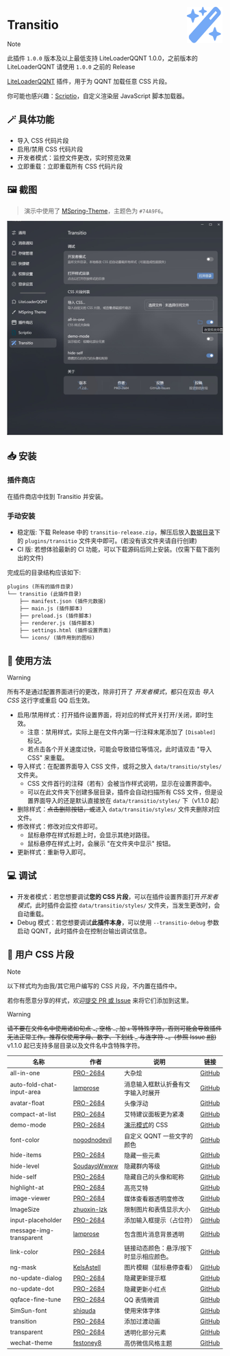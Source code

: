 <img src="./icons/icon.svg" align="right" style="width: 6em; height: 6em;"></img>

# Transitio

> [!NOTE]
> 此插件 `1.0.0` 版本及以上最低支持 LiteLoaderQQNT 1.0.0，之前版本的 LiteLoaderQQNT 请使用 `1.0.0` 之前的 Release

[LiteLoaderQQNT](https://github.com/mo-jinran/LiteLoaderQQNT) 插件，用于为 QQNT 加载任意 CSS 片段。

你可能也感兴趣：[Scriptio](https://github.com/PRO-2684/Scriptio)，自定义渲染层 JavaScript 脚本加载器。

## 🪄 具体功能

- 导入 CSS 代码片段
- 启用/禁用 CSS 代码片段
- 开发者模式：监控文件更改，实时预览效果
- 立即重载：立即重载所有 CSS 代码片段

## 🖼️ 截图

> 演示中使用了 [MSpring-Theme](https://github.com/MUKAPP/LiteLoaderQQNT-MSpring-Theme)，主题色为 `#74A9F6`。

![Transitio settings](./attachments/settings.jpg)

## 📥 安装

### 插件商店

在插件商店中找到 Transitio 并安装。

### 手动安装

- 稳定版: 下载 Release 中的 `transitio-release.zip`，解压后放入[数据目录](https://github.com/mo-jinran/LiteLoaderQQNT-Plugin-Template/wiki/1.%E4%BA%86%E8%A7%A3%E6%95%B0%E6%8D%AE%E7%9B%AE%E5%BD%95%E7%BB%93%E6%9E%84#liteloader%E7%9A%84%E6%95%B0%E6%8D%AE%E7%9B%AE%E5%BD%95)下的 `plugins/transitio` 文件夹中即可。(若没有该文件夹请自行创建)
- CI 版: 若想体验最新的 CI 功能，可以下载源码后同上安装。(仅需下载下面列出的文件)

完成后的目录结构应该如下:

```
plugins (所有的插件目录)
└── transitio (此插件目录)
    ├── manifest.json (插件元数据)
    ├── main.js (插件脚本)
    ├── preload.js (插件脚本)
    ├── renderer.js (插件脚本)
    ├── settings.html (插件设置界面)
    └── icons/ (插件用到的图标)
```

## 🤔 使用方法

> [!WARNING]
> 所有不是通过配置界面进行的更改，除非打开了 *开发者模式*，都只在双击 *导入 CSS* 这行字或重启 QQ 后生效。

- 启用/禁用样式：打开插件设置界面，将对应的样式开关打开/关闭，即时生效。
    - 注意：禁用样式，实际上是在文件内第一行注释末尾添加了 `[Disabled]` 标记。
    - 若点击各个开关速度过快，可能会导致错位等情况，此时请双击 "导入 CSS" 来重载。
- 导入样式：在配置界面导入 CSS 文件，或将之放入 `data/transitio/styles/` 文件夹。
    - CSS 文件首行的注释（若有）会被当作样式说明，显示在设置界面中。
    - 可以在此文件夹下创建多层目录，插件会自动扫描所有 CSS 文件，但是设置界面导入的还是默认直接放在 `data/transitio/styles/` 下（v1.1.0 起）
- 删除样式：~~点击删除按钮，或~~进入 `data/transitio/styles/` 文件夹删除对应文件。
- 修改样式：修改对应文件即可。
    - 鼠标悬停在样式标题上时，会显示其绝对路径。
    - 鼠标悬停在样式上时，会展示 "在文件夹中显示" 按钮。
- 更新样式：重新导入即可。

## 💻 调试

- 开发者模式：若您想要调试**您的 CSS 片段**，可以在插件设置界面打开*开发者模式*，此时插件会监控 `data/transitio/styles/` 文件夹，当发生更改时，会自动重载。
- Debug 模式：若您想要调试**此插件本身**，可以使用 `--transitio-debug` 参数启动 QQNT，此时插件会在控制台输出调试信息。

## 📜 用户 CSS 片段

> [!NOTE]
> 以下样式均为由我/其它用户编写的 CSS 片段，不内置在插件中。
>
> 若你有愿意分享的样式，欢迎[提交 PR 或 Issue](https://github.com/PRO-2684/transitio/issues/4) 来将它们添加到这里。

> [!WARNING]
> ~~请不要在文件名中使用诸如句点 `.`, 空格 ` `, 加 `+` 等特殊字符，否则可能会导致插件无法正常工作。推荐仅使用字母、数字、下划线 `_` 与连字符 `-`。(参照 Issue [#8](https://github.com/PRO-2684/transitio/issues/8#issuecomment-1681774753))~~ v1.1.0 起已支持多层目录以及文件名中含特殊字符。

| 名称 | 作者 | 说明 | 链接 |
| --- | --- | --- | --- |
| all-in-one | [PRO-2684](https://github.com/PRO-2684) | 大杂烩 | [GitHub](https://github.com/PRO-2684/Transitio-user-css/#all-in-one) |
| auto-fold-chat-input-area | [lamprose](https://github.com/lamprose) | 消息输入框默认折叠有文字输入时展开 | [GitHub](https://github.com/lamprose/transitio-css#auto-fold-chat-input-area) |
| avatar-float | [PRO-2684](https://github.com/PRO-2684) | 头像浮动 | [GitHub](https://github.com/PRO-2684/Transitio-user-css/#avatar-float) |
| compact-at-list | [PRO-2684](https://github.com/PRO-2684) | 艾特建议面板更为紧凑 | [GitHub](https://github.com/PRO-2684/Transitio-user-css/#compact-at-list) |
| demo-mode | [PRO-2684](https://github.com/PRO-2684) | [演示模式](https://github.com/qianxuu/LiteLoaderQQNT-Plugin-Demo-mode)的 CSS | [GitHub](https://github.com/PRO-2684/Transitio-user-css/#demo-mode) |
| font-color | [nogodnodevil](https://github.com/nogodnodevil) | 自定义 QQNT 一些文字的颜色 | [GitHub](https://github.com/nogodnodevil/Transitio--font-color) |
| hide-items | [PRO-2684](https://github.com/PRO-2684) | 隐藏一些元素 | [GitHub](https://github.com/PRO-2684/Transitio-user-css/#hide-items) |
| hide-level | [SoudayoWwww](https://github.com/SoudayoWwww) | 隐藏群内等级 | [GitHub](https://github.com/SoudayoWwww/transitio-hide-level#hide-level) |
| hide-self | [PRO-2684](https://github.com/PRO-2684) | 隐藏自己的头像和昵称 | [GitHub](https://github.com/PRO-2684/Transitio-user-css/#hide-self) |
| highlight-at | [PRO-2684](https://github.com/PRO-2684) | 高亮艾特 | [GitHub](https://github.com/PRO-2684/Transitio-user-css/#highlight-at) |
| image-viewer | [PRO-2684](https://github.com/PRO-2684) | 媒体查看器透明度修改 | [GitHub](https://github.com/PRO-2684/Transitio-user-css/#image-viewer) |
| ImageSize | [zhuoxin-lzk](https://github.com/zhuoxin-lzk) | 限制图片和表情显示大小 | [GitHub](https://github.com/zhuoxin-lzk/transitio-ImageSize) |
| input-placeholder | [PRO-2684](https://github.com/PRO-2684) | 添加输入框提示（占位符） | [GitHub](https://github.com/PRO-2684/Transitio-user-css/#input-placeholder) |
| message-img-transparent | [lamprose](https://github.com/lamprose) | 包含图片消息背景透明 | [GitHub](https://github.com/lamprose/transitio-css#message-img-transparent) |
| link-color | [PRO-2684](https://github.com/PRO-2684) | 链接动态颜色：悬浮/按下时显示相应颜色。 | [GitHub](https://github.com/PRO-2684/Transitio-user-css/#link-color) |
| ng-mask | [KelsAstell](https://github.com/KelsAstell) | 图片模糊（鼠标悬停查看） | [GitHub](https://github.com/PRO-2684/Transitio-user-css/#ng-mask) |
| no-update-dialog | [PRO-2684](https://github.com/PRO-2684) | 隐藏更新提示框 | [GitHub](https://github.com/PRO-2684/Transitio-user-css/#no-update-dialog) |
| no-update-dot | [PRO-2684](https://github.com/PRO-2684) | 隐藏更新小红点 | [GitHub](https://github.com/PRO-2684/Transitio-user-css/#no-update-dot) |
| qqface-fine-tune | [PRO-2684](https://github.com/PRO-2684) | QQ 表情微调 | [GitHub](https://github.com/PRO-2684/Transitio-user-css/#qqface-fine-tune) |
| SimSun-font | [shiquda](https://github.com/shiquda) | 使用宋体字体 | [GitHub](https://github.com/shiquda/Transitio-user-css/#SimSun-font.css) |
| transition | [PRO-2684](https://github.com/PRO-2684) | 添加过渡动画 | [GitHub](https://github.com/PRO-2684/Transitio-user-css/#transition) |
| transparent | [PRO-2684](https://github.com/PRO-2684) | 透明化部分元素 | [GitHub](https://github.com/PRO-2684/Transitio-user-css/#transparent) |
| wechat-theme | [festoney8](https://github.com/festoney8) | 高仿微信风格主题 | [GitHub](https://github.com/festoney8/LiteLoaderQQNT-Wechat-Theme/) |
